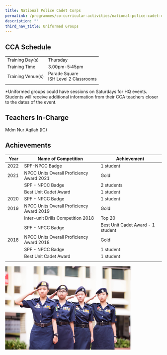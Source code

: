```yaml
---
title: National Police Cadet Corps
permalink: /programmes/co-curricular-activities/national-police-cadet-corps/
description: ""
third_nav_title: Uniformed Groups
---
```

CCA Schedule
------------

| | |
| --- | --- | 
| Training Day(s) | Thursday |   
| Training Time | 3.00pm-5:45pm | 
| Training Venue(s) | Parade Square  <br> ISH Level 2 Classrooms |   
| | |
  
*Uniformed groups could have sessions on Saturdays for HQ events. Students will receive additional information from their CCA teachers closer to the dates of the event.

Teachers In-Charge
------------------

Mdm Nur Aqilah (IC)


  
Achievements
------------

| Year | Name of Competition | Achievement |
| --- | --- | --- |
| 2022  | SPF-NPCC Badge  | 1 student  |
| 2021  | NPCC Units Overall Proficiency Award 2021  | Gold  |
|   | SPF - NPCC Badge  | 2 students  |
|   | Best Unit Cadet Award  | 1 student  |
| 2020 | SPF - NPCC Badge | 1 student |
| 2019 | NPCC Units Overall Proficiency Award 2019 | Gold |
|   | Inter-unit Drills Competition 2018  | Top 20 |
|   | SPF - NPCC Badge | Best Unit Cadet Award - 1 student  |
| 2018 | NPCC Units Overall Proficiency Award 2018 | Gold  |
|   | SPF - NPCC Badge | 1 student  |
|   | Best Unit Cadet Award  | 1 student  |
| | | |

<img style="width:80%" src="/images/npcc2_d3IMh0.jpg"/>

